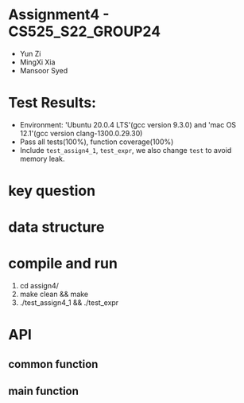 # Assignment4 - CS525_S22_GROUP24
- Yun Zi
- MingXi Xia
- Mansoor Syed

# Test Results:
- Environment: 'Ubuntu 20.0.4 LTS'(gcc version 9.3.0) and 'mac OS 12.1'(gcc version clang-1300.0.29.30)
- Pass all tests(100%), function coverage(100%)
- Include `test_assign4_1`, `test_expr`, we also change `test` to avoid memory leak.

# key question


# data structure

# compile and run
1. cd assign4/
2. make clean && make 
3. ./test_assign4_1 && ./test_expr


# API

## common function


## main function